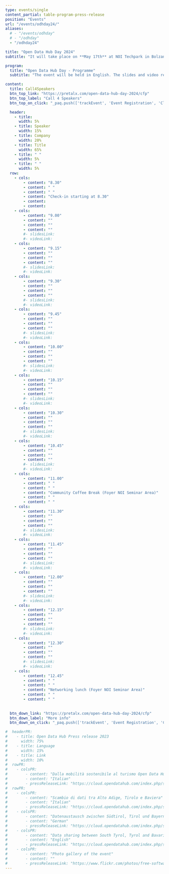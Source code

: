 ```yaml
---
type: events/single
content_partial: table-program-press-release
position: "Events"
url: "/events/odhday24/"
aliases:
  # - "/events/odhday"
  # - "/odhday"
  - "/odhday24"

title: "Open Data Hub Day 2024"
subtitle: "It will take place on **May 17th** at NOI Techpark in Bolzano/Bozen, Italy. The fourth edition of the Open Data Hub Day will be about best practices to help understand and get the most out of the world of data. Open Data is an increasingly important subject for those who work in business and research. We will dive into it with several **experts** and representatives from **leading companies** along with NOI’s scientific partners."

program:
  title: "Open Data Hub Day - Programme"
  subtitle: "The event will be held in English. The slides and video recordings of the Open Data Hub Day will be pudlished online after the event."

content:
  title: Call4Speakers
  btn_top_link: "https://pretalx.com/open-data-hub-day-2024/cfp"
  btn_top_label: "Call 4 Speakers"
  btn_top_on_click: "_paq.push(['trackEvent', 'Event Registration', 'Click', 'Open Data Hub Day']);"

  header:
    - title: 
      width: 5%
    - title: Speaker
      width: 15%
    - title: Company
      width: 20%
    - title: Title
      width: 65%
    - title: " "
      width: 5%
    - title: " "
      width: 5%  
  row:
    - cols:
        - content: "8.30"
        - content: " "
        - content: " "
        - content: "Check-in starting at 8.30"
        - content:
        - content:
    - cols:
        - content: "9.00"
        - content: ""
        - content: ""
        - content: ""
        #- slidesLink: 
        #- videoLink: 
    - cols:
        - content: "9.15"
        - content: ""
        - content: ""
        - content: ""
        #- slidesLink: 
        #- videoLink:
    - cols:
        - content: "9.30"
        - content: ""
        - content: ""
        - content: ""
        #- slidesLink: 
        #- videoLink:
    - cols:
        - content: "9.45"
        - content: ""
        - content: ""
        - content: ""
        #- slidesLink: 
        #- videoLink:
    - cols:
        - content: "10.00"
        - content: ""
        - content: ""
        - content: ""
        #- slidesLink: 
        #- videoLink:
    - cols:
        - content: "10.15"
        - content: ""
        - content: ""
        - content: ""
        #- slidesLink: 
        #- videoLink:
    - cols:
        - content: "10.30"
        - content: ""
        - content: ""
        - content: ""
        #- slidesLink: 
        #- videoLink:
    - cols:
        - content: "10.45"
        - content: ""
        - content: ""
        - content: ""
        #- slidesLink: 
        #- videoLink:
    - cols:
        - content: "11.00"
        - content: " "
        - content: " "
        - content: "Community Coffee Break (Foyer NOI Seminar Area)"
        - content: " "
        - content: " "
    - cols:
        - content: "11.30"
        - content: ""
        - content: ""
        - content: ""
        #- slidesLink: 
        #- videoLink:
    - cols:
        - content: "11.45"
        - content: ""
        - content: ""
        - content: ""
        #- slidesLink: 
        #- videoLink:
    - cols:
        - content: "12.00"
        - content: ""
        - content: ""
        - content: ""
        #- slidesLink: 
        #- videoLink:
    - cols:
        - content: "12.15"
        - content: ""
        - content: ""
        - content: ""
        #- slidesLink: 
        #- videoLink:
    - cols:
        - content: "12.30"
        - content: ""
        - content: ""
        - content: ""
        #- slidesLink: 
        #- videoLink:
    - cols:
        - content: "12.45"
        - content: " "
        - content: " "
        - content: "Networking lunch (Foyer NOI Seminar Area)"
        - content: " "
        - content: " "
 
    
  btn_down_link: "https://pretalx.com/open-data-hub-day-2024/cfp"
  btn_down_label: "More info"
  btn_down_on_click: "_paq.push(['trackEvent', 'Event Registration', 'Click', 'Open Data Hub Day']);"

#  headerPR:
#    - title: Open Data Hub Press release 2023
#      width: 75%
#    - title: Language
#      width: 15%
#    - title: Link
#      width: 10% 
#  rowPR:
#    - colsPR:
#        - content: "Dalla mobilità sostenibile al turismo Open Data Hub connette l’Europa grazie ai dati"
#        - content: "Italian"
#        - pressReleaseLink: "https://cloud.opendatahub.com/index.php/s/HNFT7ikkRRaAAEc"
#  rowPR:
#    - colsPR:
#        - content: "Scambio di dati tra Alto Adige, Tirolo e Baviera"
#        - content: "Italian"
#        - pressReleaseLink: "https://cloud.opendatahub.com/index.php/s/H4Q5rz6GJBgKtgx"
#    - colsPR:
#        - content: "Datenaustausch zwischen Südtirol, Tirol und Bayern"
#        - content: "German"
#        - pressReleaseLink: "https://cloud.opendatahub.com/index.php/s/oeMdAWx7ZHk7Hxx"
#    - colsPR:
#        - content: "Data sharing between South Tyrol, Tyrol and Bavaria"
#        - content: "English"
#        - pressReleaseLink: "https://cloud.opendatahub.com/index.php/s/Z2FaWqzMmSebA9z"
#    - colsPR:
#        - content: "Photo gallery of the event"
#        - content: ""
#        - pressReleaseLink: "https://www.flickr.com/photos/free-software-center/albums/72177720308554220"
---
```

